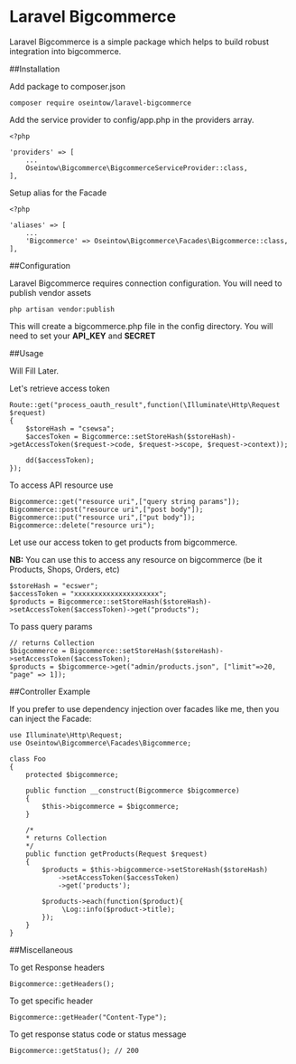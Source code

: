 # Laravel Bigcommerce

Laravel Bigcommerce is a simple package which helps to build robust integration into bigcommerce.

##Installation

Add package to composer.json

    composer require oseintow/laravel-bigcommerce

Add the service provider to config/app.php in the providers array.

```php5
<?php

'providers' => [
    ...
    Oseintow\Bigcommerce\BigcommerceServiceProvider::class,
],
```

Setup alias for the Facade

```php5
<?php

'aliases' => [
    ...
    'Bigcommerce' => Oseintow\Bigcommerce\Facades\Bigcommerce::class,
],
```

##Configuration

Laravel Bigcommerce requires connection configuration. You will need to publish vendor assets

    php artisan vendor:publish

This will create a bigcommerce.php file in the config directory. You will need to set your **API_KEY** and **SECRET**

##Usage

Will Fill Later.

Let's retrieve access token

```php5
Route::get("process_oauth_result",function(\Illuminate\Http\Request $request)
{
    $storeHash = "csewsa";
    $accesToken = Bigcommerce::setStoreHash($storeHash)->getAccessToken($request->code, $request->scope, $request->context));

    dd($accessToken);
});
```

To access API resource use

```php5
Bigcommerce::get("resource uri",["query string params"]);
Bigcommerce::post("resource uri",["post body"]);
Bigcommerce::put("resource uri",["put body"]);
Bigcommerce::delete("resource uri");
```

Let use our access token to get products from bigcommerce.

**NB:** You can use this to access any resource on bigcommerce (be it Products, Shops, Orders, etc)

```php5
$storeHash = "ecswer";
$accessToken = "xxxxxxxxxxxxxxxxxxxxx";
$products = Bigcommerce::setStoreHash($storeHash)->setAccessToken($accessToken)->get("products");
```

To pass query params

```php5
// returns Collection
$bigcommerce = Bigcommerce::setStoreHash($storeHash)->setAccessToken($accessToken);
$products = $bigcommerce->get("admin/products.json", ["limit"=>20, "page" => 1]);
```

##Controller Example

If you prefer to use dependency injection over facades like me, then you can inject the Facade:

```php5
use Illuminate\Http\Request;
use Oseintow\Bigcommerce\Facades\Bigcommerce;

class Foo
{
    protected $bigcommerce;

    public function __construct(Bigcommerce $bigcommerce)
    {
        $this->bigcommerce = $bigcommerce;
    }

    /*
    * returns Collection
    */
    public function getProducts(Request $request)
    {
        $products = $this->bigcommerce->setStoreHash($storeHash)
            ->setAccessToken($accessToken)
            ->get('products');

        $products->each(function($product){
             \Log::info($product->title);
        });
    }
}
```

##Miscellaneous

To get Response headers

```php5
Bigcommerce::getHeaders();
```

To get specific header
```php5
Bigcommerce::getHeader("Content-Type");
```

To get response status code or status message
```php5
Bigcommerce::getStatus(); // 200
```














